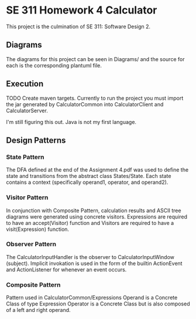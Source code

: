 # SE 311 Homework 4 Calculator

This project is the culmination of SE 311: Software Design 2.

## Diagrams
The diagrams for this project can be seen in Diagrams/ and the
source for each is the corresponding plantuml file.

## Execution
TODO Create maven targets.
Currently to run the project you must import the jar generated by
CalculatorCommon into CalculatorClient and CalculatorServer.

I'm still figuring this out. Java is not my first language.

## Design Patterns
### State Pattern
The DFA defined at the end of the Assignment 4.pdf was used
to define the state and transitions from the abstract class
States/State. Each state contains a context (specifically operand1,
operator, and operand2).

### Visitor Pattern
In conjunction with Composite Pattern, calculation results and ASCII
tree diagrams were generated using concrete visitors. Expressions
are required to have an accept(Visitor) function and Visitors are
required to have a visit(Expression) function.

### Observer Pattern
The CalculatorInputHandler is the observer to CalculatorInputWindow (subject).
Implicit invokation is used in the form of the builtin ActionEvent
and ActionListener for whenever an event occurs.

### Composite Pattern
Pattern used in CalculatorCommon/Expressions
Operand is a Concrete Class of type Expression
Operator is a Concrete Class but is also composed of a
left and right operand.